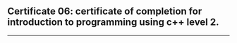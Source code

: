 ## Certificate 06: certificate of completion for introduction to programming using c++ level 2.

---
